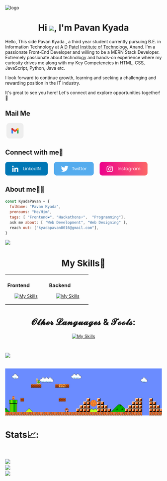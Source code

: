 ![logo](https://user-images.githubusercontent.com/121122397/216614878-411f6178-defa-4330-ba48-16db1cc92830.png)
<h1 align="center">Hi <img src="https://raw.githubusercontent.com/aemmadi/aemmadi/master/wave.gif" width="30"/>, I'm Pavan Kyada</h1>


<p>Hello, This side Pavan Kyada , a third year student currently pursuing B.E. in Information Technology at <a href="https://www.adit.ac.in/">A D Patel Institute of Technology</a>, Anand.
I'm a passionate Front-End Developer and willing to be a MERN Stack Developer. Extremely passionate about technology and hands-on experience where my curiosity drives me along with my Key Competencies in HTML, CSS, JavaScript, Python, Java etc. 

I look forward to continue growth, learning and seeking a challenging and rewarding position in the IT industry.

It's great to see you here! Let's connect and explore opportunities together!🤝</p>




## Mail Me

<p align="left">&nbsp;<a  href="mailto:kyadapavan0016@gmail.com" target="_blank" align="left"><img src="https://github.com/NikunjThesiya/NikunjThesiya/blob/main/Images/gmail.png" height=50> </a></p>

## Connect with me🤝

<p>
  <a  href="https://linkedin.com/in/pavankyada" target="_blank"><img src="https://github.com/NikunjThesiya/NikunjThesiya/blob/main/Images/linkedinlogo.png" height=44></a> &nbsp; &nbsp;
  <a  href="https://twitter.com/KyadaPavan" target="_blank"><img src="https://github.com/NikunjThesiya/NikunjThesiya/blob/main/Images/twitterlogo.png" height=44></a> &nbsp; &nbsp;
  <a href="https://instagram.com/pavan.kyada.16" target="_blank"><img src="https://github.com/NikunjThesiya/NikunjThesiya/blob/main/Images/instagramlogo.png" height=44></a> &nbsp; &nbsp;
</p>



<h2 align="left">About me👨‍💻</h2>

```JavaScript
const KyadaPavan = {
  fulName: "Pavan Kyada",
  pronouns: "He/Him",
  tags: [ "Frontend❤️", "Hackathons⚡",  "Programming"],
  ask me about: [ "Web Development", "Web Designing" ],
  reach out: ["kyadapavan0016@gmail.com"],
}
```

![](https://user-images.githubusercontent.com/73097560/115834477-dbab4500-a447-11eb-908a-139a6edaec5c.gif)

<div align="center">
<h1>My Skills🚀</h1>
</div>

<table align="center"><tr><td valign="top" width="33%">

### Frontend  
<div align="center">  

 [![My Skills](https://skillicons.dev/icons?i=html,css,js,ts,react,redux,nextjs,tailwind,bootstrap,sass,figma&perline=4)]()

</div>

</td><td valign="top" width="33%">



### Backend  
<div align="center">  
 
[![My Skills](https://skillicons.dev/icons?i=mongodb,nodejs,express,mysql,firebase,supabase&perline=4)]()
 
</div>

</td></tr></table>  

<div align="center">
<h1>𝓞𝓽𝓱𝓮𝓻 𝓛𝓪𝓷𝓰𝓾𝓪𝓰𝓮𝓼 & 𝓣𝓸𝓸𝓵𝓼:</h1>

[![My Skills](https://skillicons.dev/icons?i=c,bash,git,github,netlify,vercel,vite)]()

 
</div>

<br />

![](https://user-images.githubusercontent.com/73097560/115834477-dbab4500-a447-11eb-908a-139a6edaec5c.gif)



<br>

<img src="https://github.com/KyadaPavan/KyadaPavan/blob/main/Mario_Gameplay.gif" alt="Mario Game" width="980">

<br>


# Stats📈:
<br>

![](https://github-readme-stats.vercel.app/api?username=KyadaPavan&theme=dark&hide_border=true&include_all_commits=true&count_private=true)<br/>
![](https://github-readme-streak-stats.herokuapp.com/?user=KyadaPavan&theme=dark&hide_border=true)<br/>
![](https://github-readme-stats.vercel.app/api/top-langs/?username=KyadaPavan&theme=dark&hide_border=true&include_all_commits=true&count_private=true&layout=compact)



<!-- Proudly created with GPRM ( https://gprm.itsvg.in ) -->

<!-- Proudly created with GPRM ( https://gprm.itsvg.in ) -->
